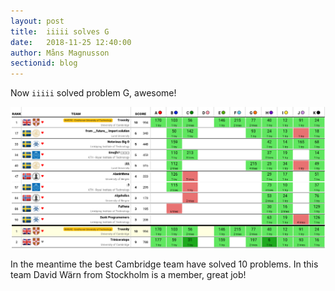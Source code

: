 ```yaml
---
layout: post
title:  iiiii solves G
date:   2018-11-25 12:40:00
author: Måns Magnusson
sectionid: blog
---
```


Now `iiiii` solved problem G, awesome!

![score board](/assets/imgs/181125/scoreboard-220min.png)

In the meantime the best Cambridge team have solved 10 problems. In this team David Wärn from Stockholm is a member, great job!

